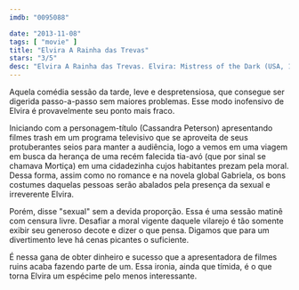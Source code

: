 ```yaml
---
imdb: "0095088"

date: "2013-11-08"
tags: [ "movie" ]
title: "Elvira A Rainha das Trevas"
stars: "3/5"
desc: "Elvira A Rainha das Trevas. Elvira: Mistress of the Dark (USA, 1988). Dirigido por James Signorelli. Escrito por Sam Egan, John Paragon, Cassandra Peterson. Com Phil Rubenstein, Larry Flash Jenkins, Cassandra Peterson, Damita Jo Freeman, Tress MacNeille, Edwina Moore, Mario Celario, Lee McLaughlin, Bill Swearingen."
---
```

Aquela comédia sessão da tarde, leve e despretensiosa, que consegue ser digerida passo-a-passo sem maiores problemas. Esse modo inofensivo de Elvira é provavelmente seu ponto mais fraco.

Iniciando com a personagem-título (Cassandra Peterson) apresentando filmes trash em um programa televisivo que se aproveita de seus protuberantes seios para manter a audiência, logo a vemos em uma viagem em busca da herança de uma recém falecida tia-avó (que por sinal se chamava Mortiça) em uma cidadezinha cujos habitantes prezam pela moral. Dessa forma, assim como no romance e na novela global Gabriela, os bons costumes daquelas pessoas serão abalados pela presença da sexual e irreverente Elvira.

Porém, disse "sexual" sem a devida proporção. Essa é uma sessão matinê com censura livre. Desafiar a moral vigente daquele vilarejo é tão somente exibir seu generoso decote e dizer o que pensa. Digamos que para um divertimento leve há cenas picantes o suficiente.

É nessa gana de obter dinheiro e sucesso que a apresentadora de filmes ruins acaba fazendo parte de um. Essa ironia, ainda que tímida, é o que torna Elvira um espécime pelo menos interessante.



